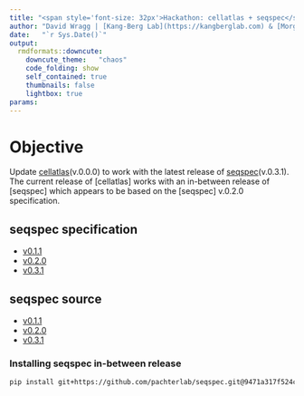 ```yaml
---
title: "<span style='font-size: 32px'>Hackathon: cellatlas + seqspec</style>"
author: "David Wragg | [Kang-Berg Lab](https://kangberglab.com) & [Morgan Lab](https://www.morganlab.co.uk)"
date:   "`r Sys.Date()`"
output:
  rmdformats::downcute:
    downcute_theme:   "chaos"
    code_folding: show
    self_contained: true
    thumbnails: false
    lightbox: true
params:
---
```


# Objective

Update [cellatlas](https://github.com/cellatlas/cellatlas)(v.0.0.0) to work with the latest release of [seqspec](https://github.com/pachterlab/seqspec)(v.0.3.1). The current release of [cellatlas] works with an in-between release of [seqspec] which appears to be based on the [seqspec] v.0.2.0 specification.

## seqspec specification

* [v0.1.1](seqspec-specifications/v0.1.1/SPECIFICATION.md)
* [v0.2.0](seqspec-specifications/v0.2.0/SPECIFICATION.md)
* [v0.3.1](seqspec-specifications/v0.3.1/SPECIFICATION.md)

## seqspec source

* [v0.1.1](https://github.com/gibberwocky/cellatlas/tree/main/seqspec-source/v0.1.1/seqspec)
* [v0.2.0](https://github.com/gibberwocky/cellatlas/tree/main/seqspec-source/v0.2.0/seqspec)
* [v0.3.1](https://github.com/gibberwocky/cellatlas/tree/main/seqspec-source/v0.3.1/seqspec)


### Installing seqspec in-between release

```bash
pip install git+https://github.com/pachterlab/seqspec.git@9471a317f524c289ee6582c1889cdeac0c5396b2
```
